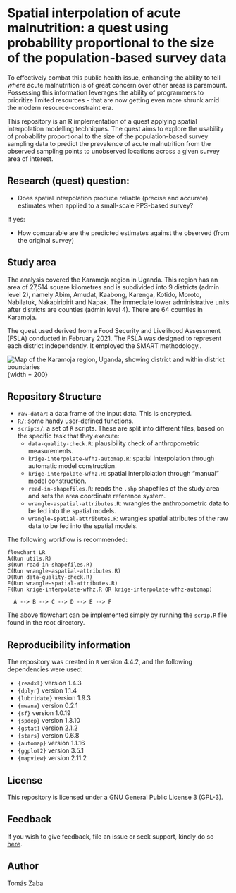 

# Spatial interpolation of acute malnutrition: a quest using probability proportional to the size of the population-based survey data

To effectively combat this public health issue, enhancing the ability to
tell *where* acute malnutrition is of great concern over other areas is
paramount. Possessing this information leverages the ability of
programmers to prioritize limited resources - that are now getting even
more shrunk amid the modern resource-constraint era.

This repository is an R implementation of a quest applying spatial
interpolation modelling techniques. The quest aims to explore the
usability of probability proportional to the size of the
population-based survey sampling data to predict the prevalence of acute
malnutrition from the observed sampling points to unobserved locations
across a given survey area of interest.

## Research (quest) question:

- Does spatial interpolation produce reliable (precise and accurate)
  estimates when applied to a small-scale PPS-based survey?

If yes:

- How comparable are the predicted estimates against the observed (from
  the original survey)

## Study area

The analysis covered the Karamoja region in Uganda. This region has an
area of 27,514 square kilometres and is subdivided into 9 districts
(admin level 2), namely Abim, Amudat, Kaabong, Karenga, Kotido, Moroto,
Nabilatuk, Nakapiripirit and Napak. The immediate lower administrative
units after districts are counties (admin level 4). There are 64
counties in Karamoja.

The quest used derived from a Food Security and Livelihood Assessment
(FSLA) conducted in February 2021. The FSLA was designed to represent
each district independently. It employed the SMART methodology..

![Map of the Karamoja region, Uganda, showing district and within
district boundaries](karamoja-region.png){width = 200}

## Repository Structure

- `raw-data/`: a data frame of the input data. This is encrypted.
- `R/`: some handy user-defined functions.
- `scripts/`: a set of `R` scripts. These are split into different
  files, based on the specific task that they execute:
  - `data-quality-check.R`: plausibility check of anthropometric
    measurements.
  - `krige-interpolate-wfhz-automap.R`: spatial interpolation through
    automatic model construction.
  - `krige-interpolate-wfhz.R`: spatial interplolation through “manual”
    model construction.
  - `read-in-shapefiles.R`: reads the `.shp` shapefiles of the study
    area and sets the area coordinate reference system.
  - `wrangle-aspatial-attributes.R`: wrangles the anthropometric data to
    be fed into the spatial models.
  - `wrangle-spatial-attributes.R`: wrangles spatial attributes of the
    raw data to be fed into the spatial models.

The following workflow is recommended:

``` mermaid
flowchart LR
A(Run utils.R)
B(Run read-in-shapefiles.R)
C(Run wrangle-aspatial-attributes.R)
D(Run data-quality-check.R)
E(Run wrangle-spatial-attributes.R)
F(Run krige-interpolate-wfhz.R OR krige-interpolate-wfhz-automap)

  A --> B --> C --> D --> E --> F
```

The above flowchart can be implemented simply by running the `scrip.R`
file found in the root directory.

## Reproducibility information

The repository was created in `R` version 4.4.2, and the following
dependencies were used:  
- `{readxl}` version 1.4.3  
- `{dplyr}` version 1.1.4  
- `{lubridate}` version 1.9.3  
- `{mwana}` version 0.2.1  
- `{sf}` version 1.0.19  
- `{spdep}` version 1.3.10  
- `{gstat}` version 2.1.2  
- `{stars}` version 0.6.8  
- `{automap}` version 1.1.16  
- `{ggplot2}` version 3.5.1  
- `{mapview}` version 2.11.2

## License

This repository is licensed under a GNU General Public License 3
(GPL-3).

## Feedback

If you wish to give feedback, file an issue or seek support, kindly do
so [here](https://github.com/spatial/ugd-karamoja-amn-interp/issues).

## Author

Tomás Zaba
